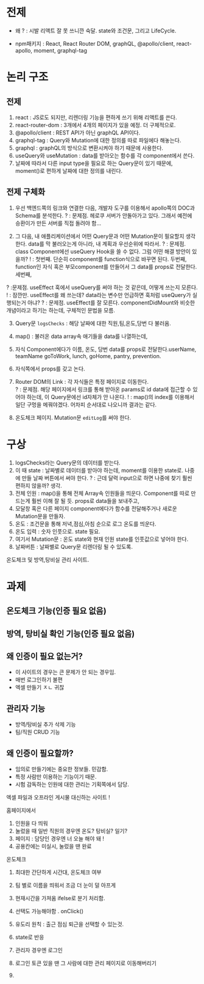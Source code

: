 # 전제
-   왜 ? : 시발 리액트 잘 못 쓰니깐 숙달. state와 조건문, 그리고 LifeCycle.

-   npm패키지 : React, React Router DOM, graphQL, @apollo/client, react-apollo, moment, graphql-tag

# 논리 구조

## 전제
1. react : JS로도 되지만, 리렌더링 기능을 편하게 쓰기 위해 리액트를 쓴다.
2. react-router-dom : 3개에서 4개의 페이지가 있을 예정. 더 구체적으로.
3. @apollo/client : REST API가 아닌 graphQL API이다. 
4. graphql-tag : Query와 Mutation에 대한 정의를 따로 파일에다 해놓는다. 
5. graphql : graphQL의 방식으로 변환시켜야 하기 때문에 사용한다.
6. useQuery와 useMutation : data를 받아오는 함수를 각 component에서 쓴다. 
7. 날짜에 따라서 다른 input type을 필요로 하는 Query문이 있기 때문에, moment()로 편하게 날짜에 대한 정의를 내린다. 

## 전제 구체화
1. 우선 백엔드쪽의 링크와 연결한 다음, 개발자 도구를 이용해서 apollo쪽의 DOC과 Schema를 분석한다.
? : 문제점. 헤로쿠 서버가 안돌아가고 있다. 그래서 예전에 승환이가 만든 서버를 직접 돌려야 함...

2. 그 다음, 내 애플리케이션에서 어떤 Query문과 어떤 Mutation문이 필요할지 생각한다. data를 막 불러오는게 아니라, 내 계획과 우선순위에 따라서.
? : 문제점. class Component에선 useQuery Hook을 쓸 수 없다. 그럼 어떤 해결 방안이 있을까?
! : 첫번째. 단순히 component를 function식으로 바꾸면 된다. 두번째, function인 자식 혹은 부모component를 만들어서 그 data를 props로 전달한다. 세번째, 

? :문제점. useEffect 훅에서 useQuery를 써야 하는 것 같은데, 어떻게 쓰는지 모른다.
! : 잠깐만. useEffect를 왜 쓰는데? data라는 변수만 언급하면 훅처럼 useQuery가 실행되는거 아냐?
? : 문제점. useEffect를 잘 모른다. componentDidMount와 비슷한 개념이라고 하기는 하는데, 구체적인 문법을 모름.

3. Query문 `logsChecks` : 해당 날짜에 대한 직원,팀,온도,당번 다 불러옴.
4. map() : 불러온 data array속 애기들을 data를 나열하는데,
5. 자식 Component에다가 이름, 온도, 당번 data를 props로 전달한다.userName, teamName goToWork, lunch, goHome, pantry, prevention. 
6. 자식쪽에서 props를 갖고 논다. 
7.  Router DOM의 Link : 각 자식들은 특정 페이지로 이동한다.  
? : 문제점. 해당 페이지에서 링크를 통해 받아온 params로 id data에 접근할 수 있어야 하는데, 이 Query문에선 id자체가 안 나온다.
! : map()의 index를 이용해서 일단 구멍을 메꿔야겠다. 어차피 순서대로 나오니까 결과는 같다.

7. 온도체크 페이지. Mutation문 `editLog`를 써야 한다.

# 구상
1. logsChecks라는 Query문의 데이터를 받는다. 
2. 이 때 state : 날짜별로 데이터를 받아야 하는데, moment를 이용한 state로. 나중에 만들 날짜 버튼에서 써야 한다.
? : 근데 달력 input으로 하면 나중에 찾기 훨씬 편하지 않을까? 생각.
3. 전체 인원 : map()을 통해 전체 Array속 인원들을 띄운다. Component를 따로 만드는게 훨씬 이해 잘 될 듯. props로 data들을 보내주고,
4. 모달창 혹은 다른 페이지 component에다가 함수를 전달해주거나 새로운 Mutation문을 만들자.
5. 온도 : 조건문을 통해 저녁,점심,아침 순으로 로그 온도를 띄운다. 
6. 온도 입력 : 숫자 인풋으로. state 필요.
7. 여기서 Mutation문 : 온도 state와 현재 인원 state를 인풋값으로 넣어야 한다. 
8. 날짜버튼 : 날짜별로 Query문 리렌더링 될 수 있도록.









온도체크 및 방역,탕비실 관리 사이트. 
# 과제
## 온도체크 기능(인증 필요 없음)

## 방역, 탕비실 확인 기능(인증 필요 없음)

## 왜 인증이 필요 없는거?
- 이 사이트의 경우는 큰 문제가 안 되는 경우임.
- 매번 로그인하기 불편
- 엑셀 만들기 ㅈㄴ 귀찮

## 관리자 기능
-  방역/탕비실 추가 삭제 기능
-  팀/직원 CRUD 기능

## 왜 인증이 필요할까?
-   임의로 만들기에는 중요한 정보들. 민감함.
-   특정 사람만 이용하는 기능이기 때문.
-   시험 감독하는 인원에 대한 관리는 기획쪽에서 담당.

엑셀 파일과 오프라인 게시물 대신하는 사이트 !

홈페이지에서
1. 인원을 다 띄워
2. 눌렀을 때 일반 직원의 경우엔 온도? 탕비실? 일기?
3. 페이지 : 담당인 경우엔 너 오늘 해야 돼 !
5. 공용칸에는 미실시, 눌렀을 땐 완료

온도체크
1. 최대한 간단하게 시간대, 온도체크 여부
2. 팀 별로 이름을 띄워서 조금 더 눈이 덜 아프게
3. 현재시간을 가져옴 ifelse로 분기 처리함. 
4. 선택도 가능해야함 . onClick()
5. 유도리 원칙 : 출근 점심 퇴근을 선택할 수 있는것.
6. state로 반응


7. 관리자 경우엔 로그인 
8. 로그인 토큰 있을 땐 그 사람에 대한 관리 페이지로 이동해버리기
9. 